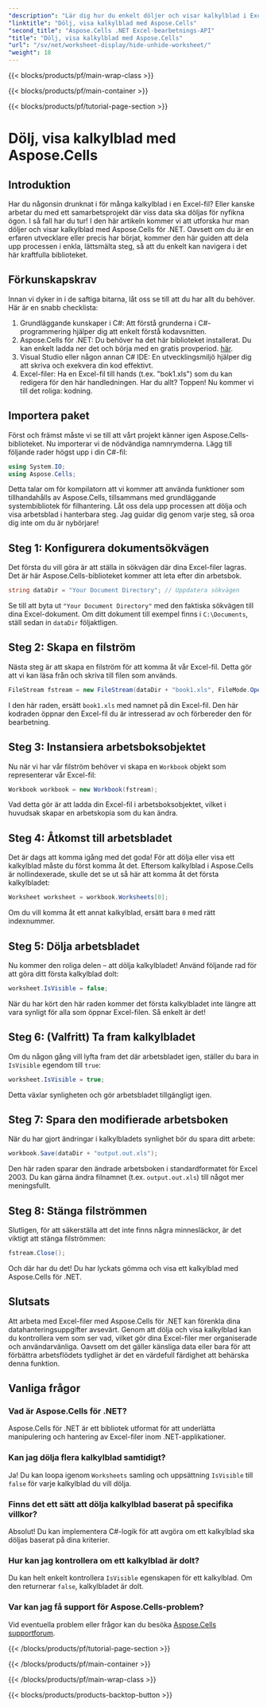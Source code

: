 ```yaml
---
"description": "Lär dig hur du enkelt döljer och visar kalkylblad i Excel med hjälp av Aspose.Cells för .NET. En steg-för-steg-guide fylld med tips och insikter."
"linktitle": "Dölj, visa kalkylblad med Aspose.Cells"
"second_title": "Aspose.Cells .NET Excel-bearbetnings-API"
"title": "Dölj, visa kalkylblad med Aspose.Cells"
"url": "/sv/net/worksheet-display/hide-unhide-worksheet/"
"weight": 18
---
```


{{< blocks/products/pf/main-wrap-class >}}

{{< blocks/products/pf/main-container >}}

{{< blocks/products/pf/tutorial-page-section >}}

# Dölj, visa kalkylblad med Aspose.Cells

## Introduktion
Har du någonsin drunknat i för många kalkylblad i en Excel-fil? Eller kanske arbetar du med ett samarbetsprojekt där viss data ska döljas för nyfikna ögon. I så fall har du tur! I den här artikeln kommer vi att utforska hur man döljer och visar kalkylblad med Aspose.Cells för .NET. Oavsett om du är en erfaren utvecklare eller precis har börjat, kommer den här guiden att dela upp processen i enkla, lättsmälta steg, så att du enkelt kan navigera i det här kraftfulla biblioteket.
## Förkunskapskrav
Innan vi dyker in i de saftiga bitarna, låt oss se till att du har allt du behöver. Här är en snabb checklista:
1. Grundläggande kunskaper i C#: Att förstå grunderna i C#-programmering hjälper dig att enkelt förstå kodavsnitten.
2. Aspose.Cells för .NET: Du behöver ha det här biblioteket installerat. Du kan enkelt ladda ner det och börja med en gratis provperiod. [här](https://releases.aspose.com/).
3. Visual Studio eller någon annan C# IDE: En utvecklingsmiljö hjälper dig att skriva och exekvera din kod effektivt.
4. Excel-filer: Ha en Excel-fil till hands (t.ex. "bok1.xls") som du kan redigera för den här handledningen.
Har du allt? Toppen! Nu kommer vi till det roliga: kodning.
## Importera paket
Först och främst måste vi se till att vårt projekt känner igen Aspose.Cells-biblioteket. Nu importerar vi de nödvändiga namnrymderna. Lägg till följande rader högst upp i din C#-fil:
```csharp
using System.IO;
using Aspose.Cells;
```
Detta talar om för kompilatorn att vi kommer att använda funktioner som tillhandahålls av Aspose.Cells, tillsammans med grundläggande systembibliotek för filhantering.
Låt oss dela upp processen att dölja och visa arbetsblad i hanterbara steg. Jag guidar dig genom varje steg, så oroa dig inte om du är nybörjare!
## Steg 1: Konfigurera dokumentsökvägen
Det första du vill göra är att ställa in sökvägen där dina Excel-filer lagras. Det är här Aspose.Cells-biblioteket kommer att leta efter din arbetsbok.
```csharp
string dataDir = "Your Document Directory"; // Uppdatera sökvägen
```
Se till att byta ut `"Your Document Directory"` med den faktiska sökvägen till dina Excel-dokument. Om ditt dokument till exempel finns i `C:\Documents`, ställ sedan in `dataDir` följaktligen.
## Steg 2: Skapa en filström
Nästa steg är att skapa en filström för att komma åt vår Excel-fil. Detta gör att vi kan läsa från och skriva till filen som används.
```csharp
FileStream fstream = new FileStream(dataDir + "book1.xls", FileMode.Open);
```
I den här raden, ersätt `book1.xls` med namnet på din Excel-fil. Den här kodraden öppnar den Excel-fil du är intresserad av och förbereder den för bearbetning.
## Steg 3: Instansiera arbetsboksobjektet
Nu när vi har vår filström behöver vi skapa en `Workbook` objekt som representerar vår Excel-fil:
```csharp
Workbook workbook = new Workbook(fstream);
```
Vad detta gör är att ladda din Excel-fil i arbetsboksobjektet, vilket i huvudsak skapar en arbetskopia som du kan ändra.
## Steg 4: Åtkomst till arbetsbladet
Det är dags att komma igång med det goda! För att dölja eller visa ett kalkylblad måste du först komma åt det. Eftersom kalkylblad i Aspose.Cells är nollindexerade, skulle det se ut så här att komma åt det första kalkylbladet:
```csharp
Worksheet worksheet = workbook.Worksheets[0];
```
Om du vill komma åt ett annat kalkylblad, ersätt bara `0` med rätt indexnummer.
## Steg 5: Dölja arbetsbladet
Nu kommer den roliga delen – att dölja kalkylbladet! Använd följande rad för att göra ditt första kalkylblad dolt:
```csharp
worksheet.IsVisible = false;
```
När du har kört den här raden kommer det första kalkylbladet inte längre att vara synligt för alla som öppnar Excel-filen. Så enkelt är det!
## Steg 6: (Valfritt) Ta fram kalkylbladet
Om du någon gång vill lyfta fram det där arbetsbladet igen, ställer du bara in `IsVisible` egendom till `true`:
```csharp
worksheet.IsVisible = true;
```
Detta växlar synligheten och gör arbetsbladet tillgängligt igen.
## Steg 7: Spara den modifierade arbetsboken
När du har gjort ändringar i kalkylbladets synlighet bör du spara ditt arbete:
```csharp
workbook.Save(dataDir + "output.out.xls");
```
Den här raden sparar den ändrade arbetsboken i standardformatet för Excel 2003. Du kan gärna ändra filnamnet (t.ex. `output.out.xls`) till något mer meningsfullt.
## Steg 8: Stänga filströmmen
Slutligen, för att säkerställa att det inte finns några minnesläckor, är det viktigt att stänga filströmmen:
```csharp
fstream.Close();
```
Och där har du det! Du har lyckats gömma och visa ett kalkylblad med Aspose.Cells för .NET.
## Slutsats
Att arbeta med Excel-filer med Aspose.Cells för .NET kan förenkla dina datahanteringsuppgifter avsevärt. Genom att dölja och visa kalkylblad kan du kontrollera vem som ser vad, vilket gör dina Excel-filer mer organiserade och användarvänliga. Oavsett om det gäller känsliga data eller bara för att förbättra arbetsflödets tydlighet är det en värdefull färdighet att behärska denna funktion.
## Vanliga frågor
### Vad är Aspose.Cells för .NET?
Aspose.Cells för .NET är ett bibliotek utformat för att underlätta manipulering och hantering av Excel-filer inom .NET-applikationer.
### Kan jag dölja flera kalkylblad samtidigt?
Ja! Du kan loopa igenom `Worksheets` samling och uppsättning `IsVisible` till `false` för varje kalkylblad du vill dölja.
### Finns det ett sätt att dölja kalkylblad baserat på specifika villkor?
Absolut! Du kan implementera C#-logik för att avgöra om ett kalkylblad ska döljas baserat på dina kriterier.
### Hur kan jag kontrollera om ett kalkylblad är dolt?
Du kan helt enkelt kontrollera `IsVisible` egenskapen för ett kalkylblad. Om den returnerar `false`, kalkylbladet är dolt.
### Var kan jag få support för Aspose.Cells-problem?
Vid eventuella problem eller frågor kan du besöka [Aspose.Cells supportforum](https://forum.aspose.com/c/cells/9).

{{< /blocks/products/pf/tutorial-page-section >}}

{{< /blocks/products/pf/main-container >}}

{{< /blocks/products/pf/main-wrap-class >}}

{{< blocks/products/products-backtop-button >}}